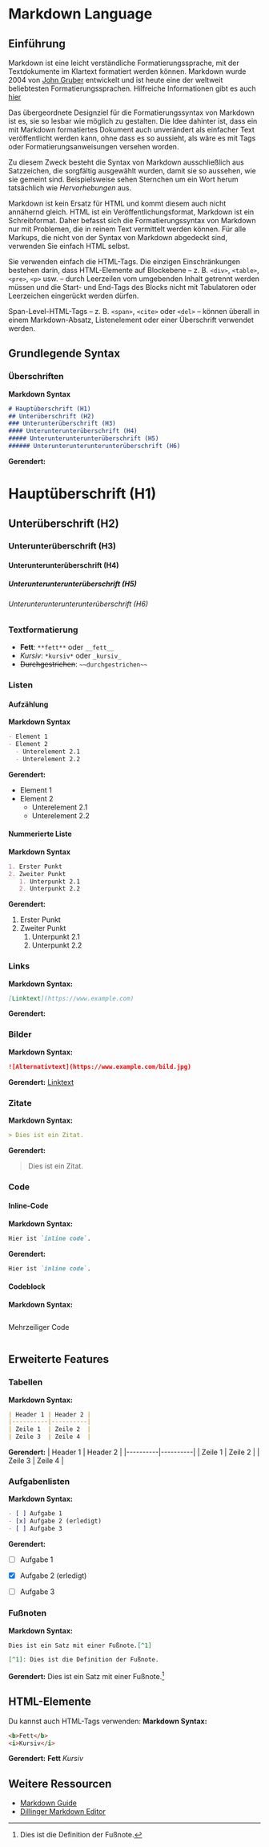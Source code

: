 # Markdown Language

## Einführung
Markdown ist eine leicht verständliche Formatierungssprache, mit der  Textdokumente im Klartext formatiert werden können. Markdown wurde 2004 von [John Gruber](https://daringfireball.net/projects/markdown/) entwickelt und ist heute eine der weltweit beliebtesten Formatierungssprachen. Hilfreiche Informationen gibt es auch [hier](https://www.markdownguide.org)

Das übergeordnete Designziel für die Formatierungssyntax von Markdown ist es, sie so lesbar wie möglich zu gestalten. Die Idee dahinter ist, dass ein mit Markdown formatiertes Dokument auch unverändert als einfacher Text veröffentlicht werden kann, ohne dass es so aussieht, als wäre es mit Tags oder Formatierungsanweisungen versehen worden. 

Zu diesem Zweck besteht die Syntax von Markdown ausschließlich aus Satzzeichen, die sorgfältig ausgewählt wurden, damit sie so aussehen, wie sie gemeint sind. Beispielsweise sehen Sternchen um ein Wort herum tatsächlich wie *Hervorhebungen* aus. 

Markdown ist kein Ersatz für HTML und kommt diesem auch nicht annähernd gleich. HTML ist ein Veröffentlichungsformat, Markdown ist ein Schreibformat. Daher befasst sich die Formatierungssyntax von Markdown nur mit Problemen, die in reinem Text vermittelt werden können. Für alle Markups, die nicht von der Syntax von Markdown abgedeckt sind, verwenden Sie einfach HTML selbst.

Sie verwenden einfach die HTML-Tags. 
Die einzigen Einschränkungen bestehen darin, dass HTML-Elemente auf Blockebene – z. B. `<div>`, `<table>`, `<pre>`, `<p>` usw. – durch Leerzeilen vom umgebenden Inhalt getrennt werden müssen und die Start- und End-Tags des Blocks nicht mit Tabulatoren oder Leerzeichen eingerückt werden dürfen. 

Span-Level-HTML-Tags – z. B. `<span>`, `<cite>` oder `<del>` – können überall in einem Markdown-Absatz, Listenelement oder einer Überschrift verwendet werden.


## Grundlegende Syntax

### Überschriften
**Markdown Syntax**
```markdown
# Hauptüberschrift (H1)
## Unterüberschrift (H2)
### Unterunterüberschrift (H3)
#### Unterunterunterüberschrift (H4)
##### Unterunterunterunterüberschrift (H5)
###### Unterunterunterunterunterüberschrift (H6)
```
**Gerendert:**
# Hauptüberschrift (H1)
## Unterüberschrift (H2)
### Unterunterüberschrift (H3)
#### Unterunterunterüberschrift (H4)
##### Unterunterunterunterüberschrift (H5)
###### Unterunterunterunterunterüberschrift (H6)

### Textformatierung
- **Fett**: `**fett**` oder `__fett__`
- *Kursiv*: `*kursiv*` oder `_kursiv_`
- ~~Durchgestrichen~~: `~~durchgestrichen~~`

### Listen
#### Aufzählung
**Markdown Syntax**
```markdown
- Element 1
- Element 2
  - Unterelement 2.1
  - Unterelement 2.2
```
**Gerendert:**
- Element 1
- Element 2
  - Unterelement 2.1
  - Unterelement 2.2


#### Nummerierte Liste

**Markdown Syntax**
```markdown
1. Erster Punkt
2. Zweiter Punkt
   1. Unterpunkt 2.1
   2. Unterpunkt 2.2
```

**Gerendert:**
1. Erster Punkt
2. Zweiter Punkt
   1. Unterpunkt 2.1
   2. Unterpunkt 2.2


### Links
**Markdown Syntax:**
```markdown
[Linktext](https://www.example.com)
```
**Gerendert:**

### Bilder
**Markdown Syntax:**
```markdown
![Alternativtext](https://www.example.com/bild.jpg)
```
**Gerendert:**
[Linktext](https://www.example.com)

### Zitate

**Markdown Syntax:**
```markdown
> Dies ist ein Zitat.
```
**Gerendert:**
> Dies ist ein Zitat.

### Code
#### Inline-Code
**Markdown Syntax:**
```markdown
Hier ist `inline code`.
```
**Gerendert:**
```markdown
Hier ist `inline code`.
```

#### Codeblock
**Markdown Syntax:**
```markdown
```
Mehrzeiliger Code
```
```

## Erweiterte Features

### Tabellen
**Markdown Syntax:**
```markdown
| Header 1 | Header 2 |
|----------|----------|
| Zeile 1  | Zeile 2  |
| Zeile 3  | Zeile 4  |
```
**Gerendert:**
| Header 1 | Header 2 |
|----------|----------|
| Zeile 1  | Zeile 2  |
| Zeile 3  | Zeile 4  |


### Aufgabenlisten
**Markdown Syntax:**
```markdown
- [ ] Aufgabe 1
- [x] Aufgabe 2 (erledigt)
- [ ] Aufgabe 3
```
**Gerendert:**
- [ ] Aufgabe 1
- [x] Aufgabe 2 (erledigt)
- [ ] Aufgabe 3


### Fußnoten
**Markdown Syntax:**
```markdown
Dies ist ein Satz mit einer Fußnote.[^1]

[^1]: Dies ist die Definition der Fußnote.
```
**Gerendert:**
Dies ist ein Satz mit einer Fußnote.[^1]

[^1]: Dies ist die Definition der Fußnote.

## HTML-Elemente
Du kannst auch HTML-Tags verwenden:
**Markdown Syntax:**
```html
<b>Fett</b>
<i>Kursiv</i>
```
**Gerendert:**
<b>Fett</b>
<i>Kursiv</i>

## Weitere Ressourcen
- [Markdown Guide](https://www.markdownguide.org/)
- [Dillinger Markdown Editor](https://dillinger.io/)
